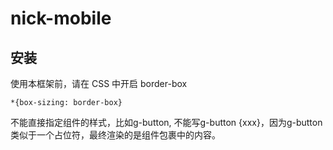 # nick-mobile

## 安装
使用本框架前，请在 CSS 中开启 border-box

```
*{box-sizing: border-box}
```

不能直接指定组件的样式，比如g-button, 不能写g-button {xxx}，因为g-button类似于一个占位符，最终渲染的是组件包裹中的内容。
